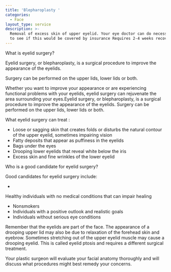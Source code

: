 ```yaml
---
title: 'Blepharoplasty '
categories:
  - Face
layout_type: service
description: >-
  Removal of excess skin of upper eyelid. Your eye doctor can do necessary tests
  to see if this would be covered by insurance Requires 2-4 weeks recovery.
---
```

What is eyelid surgery?

Eyelid surgery, or blepharoplasty, is a surgical procedure to improve the appearance of the eyelids.

Surgery can be performed on the upper lids, lower lids or both.

Whether you want to improve your appearance or are experiencing functional problems with your eyelids, eyelid surgery can rejuvenate the area surrounding your eyes.Eyelid surgery, or blepharoplasty, is a surgical procedure to improve the appearance of the eyelids. Surgery can be performed on the upper lids, lower lids or both.

What eyelid surgery can treat:

* Loose or sagging skin that creates folds or disturbs the natural contour of the upper eyelid, sometimes impairing vision
* Fatty deposits that appear as puffiness in the eyelids
* Bags under the eyes
* Drooping lower eyelids that reveal white below the iris
* Excess skin and fine wrinkles of the lower eyelid

Who is a good candidate for eyelid surgery?

Good candidates for eyelid surgery include:

* Healthy individuals with no medical conditions that can impair healing
* Nonsmokers
* Individuals with a positive outlook and realistic goals
* Individuals without serious eye conditions

Remember that the eyelids are part of the face. The appearance of a drooping upper lid may also be due to relaxation of the forehead skin and eyebrow. Sometimes stretching out of the upper eyelid muscle may cause a drooping eyelid. This is called eyelid ptosis and requires a different surgical treatment.

Your plastic surgeon will evaluate your facial anatomy thoroughly and will discuss what procedures might best remedy your concerns.
